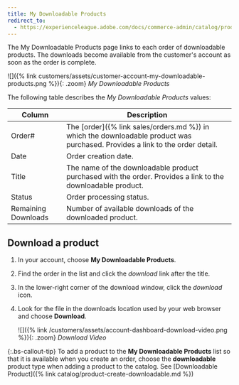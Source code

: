 ```yaml
---
title: My Downloadable Products
redirect_to:
  - https://experienceleague.adobe.com/docs/commerce-admin/catalog/products/types/product-create-downloadable.html#storefront-experience
---
```


The My Downloadable Products page links to each order of downloadable products. The downloads become available from the customer's account as soon as the order is complete.

![]({% link customers/assets/customer-account-my-downloadable-products.png %}){: .zoom}
_My Downloadable Products_

The following table describes the _My Downloadable Products_ values:

|Column|Description|
|--- |--- |
|Order#|The [order]({% link sales/orders.md %}) in which the downloadable product was purchased. Provides a link to the order detail.|
|Date| Order creation date.|
|Title|The name of the downloadable product purchased with the order. Provides a link to the downloadable product.|
|Status|Order processing status.|
|Remaining Downloads|Number of available downloads of the downloaded product.|

## Download a product

1. In your account, choose **My Downloadable Products**.

1. Find the order in the list and click the _download_ link after the title.

1. In the lower-right corner of the download window, click the _download_ icon.

1. Look for the file in the downloads location used by your web browser and choose **Download**.

    ![]({% link /customers/assets/account-dashboard-download-video.png %}){: .zoom}
    _Download Video_

{:.bs-callout-tip}
To add a product to the **My Downloadable Products** list so that it is available when you create an order, choose the **downloadable** product type when adding a product to the catalog. See [Downloadable Product]({% link catalog/product-create-downloadable.md %})
